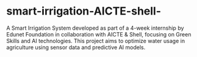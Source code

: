 # smart-irrigation-AICTE-shell-
A Smart Irrigation System developed as part of a 4-week internship by Edunet Foundation in collaboration with AICTE &amp; Shell, focusing on Green Skills and AI technologies. This project aims to optimize water usage in agriculture using sensor data and predictive AI models.
